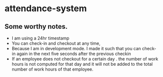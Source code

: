 # attendance-system

## Some worthy notes.
* I am using a 24hr timestamp
* You can check-in and checkout at any time,
* Because I am in  development mode. I made it such that you can check-in again in the next five seconds after the previous checkin
* If an employee does not checkout for a certain day . the number of work hours is not computed for that day and it will not be added to the total number of work hours of that employee.

